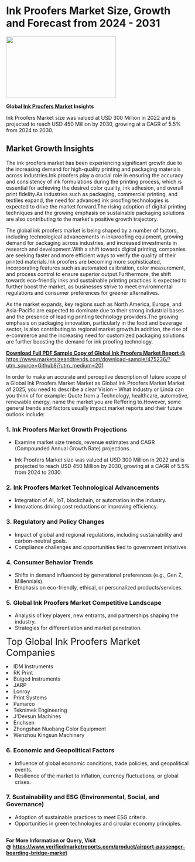 <H1>Ink Proofers Market Size, Growth and Forecast from 2024 - 2031</H1><img class="aligncenter size-medium wp-image-584254" src="https://thirdeyenews.in/wp-content/uploads/2024/09/Global-Market-Research-300x168.jpeg" alt="" width="300" height="168" /><p><strong>Global&nbsp;<a href="https://www.marketsizeandtrends.com/download-sample/475236/?utm_source=Github8j?utm_medium=201">Ink Proofers Market</a> Insights</strong></p><p>Ink Proofers Market size was valued at USD 300 Million in 2022 and is projected to reach USD 450 Million by 2030, growing at a CAGR of 5.5% from 2024 to 2030.</p><p><h2>Market Growth Insights</h2> <p>The ink proofers market has been experiencing significant growth due to the increasing demand for high-quality printing and packaging materials across industries.Ink proofers play a crucial role in ensuring the accuracy and consistency of ink formulations during the printing process, which is essential for achieving the desired color quality, ink adhesion, and overall print fidelity.As industries such as packaging, commercial printing, and textiles expand, the need for advanced ink proofing technologies is expected to drive the market forward.The rising adoption of digital printing techniques and the growing emphasis on sustainable packaging solutions are also contributing to the market's positive growth trajectory.</p> <p><a href="#"></a></p> <p>The global ink proofers market is being shaped by a number of factors, including technological advancements in inkproofing equipment, growing demand for packaging across industries, and increased investments in research and development.With a shift towards digital printing, companies are seeking faster and more efficient ways to verify the quality of their printed materials.Ink proofers are becoming more sophisticated, incorporating features such as automated calibration, color measurement, and process control to ensure superior output.Furthermore, the shift towards eco-friendly inks and sustainable printing practices is expected to further boost the market, as businesses strive to meet environmental regulations and consumer preferences for greener alternatives.</p> <p>As the market expands, key regions such as North America, Europe, and Asia-Pacific are expected to dominate due to their strong industrial bases and the presence of leading printing technology providers.The growing emphasis on packaging innovation, particularly in the food and beverage sector, is also contributing to regional market growth.In addition, the rise of e-commerce and the increasing need for customized packaging solutions are further boosting the demand for ink proofing technology.</p> <p><a href="#"></p><p><span class=""><strong>Download Full PDF Sample Copy of Global Ink Proofers Market Report</strong> @ <a href="https://www.marketsizeandtrends.com/download-sample/475236/?utm_source=Github8j?utm_medium=201" target="_blank">https://www.marketsizeandtrends.com/download-sample/475236/?utm_source=Github8j?utm_medium=201</a></span></p><p>In order to make an accurate and perceptive description of future scope of a Global&nbsp;Ink Proofers Market Market as Global&nbsp;Ink Proofers Market Market of 2025, you need to describe a clear Vision &ndash; What Industry or Linda can you think of for example: Quote from a Technology, healthcare, automotive, renewable energy, name the market you are Reffering to.However, some general trends and factors usually impact market reports and their future outlook include:</p><h3>1.&nbsp;<strong>Ink Proofers Market Growth Projections</strong></h3><ul><li>Examine market size trends, revenue estimates and CAGR (Compounded Annual Growth Rate) projections.</li><li><p>Ink Proofers Market size was valued at USD 300 Million in 2022 and is projected to reach USD 450 Million by 2030, growing at a CAGR of 5.5% from 2024 to 2030.</p></li></ul><h3>2.&nbsp;<strong>Ink Proofers Market Technological Advancements</strong></h3><ul><li>Integration of AI, IoT, blockchain, or automation in the industry.</li><li>Innovations driving cost reductions or improving efficiency.</li></ul><h3>3.&nbsp;<strong>Regulatory and Policy Changes</strong></h3><ul><li>Impact of global and regional regulations, including sustainability and carbon-neutral goals.</li><li>Compliance challenges and opportunities tied to government initiatives.</li></ul><h3>4.&nbsp;<strong>Consumer Behavior Trends</strong></h3><ul><li>Shifts in demand influenced by generational preferences (e.g., Gen Z, Millennials).</li><li>Emphasis on eco-friendly, ethical, or personalized products/services.</li></ul><h3>5.&nbsp;<strong>Global Ink Proofers Market Competitive Landscape</strong></h3><ul><li>Analysis of key players, new entrants, and partnerships shaping the industry.</li><li>Strategies for differentiation and market penetration.</li></ul><p data-pm-slice="1 1 []"><span style="color: inherit; font-family: inherit; font-size: 25px;">Top Global Ink Proofers Market Companies</span></p><div class="" data-test-id=""><p><li>IDM Instruments</li><li> RK Print</li><li> Buiged Instruments</li><li> JARP</li><li> Lonroy</li><li> Print Systems</li><li> Pamarco</li><li> Teknimek Engineering</li><li> J'Devsun Machines</li><li> Erichsen</li><li> Zhongshan Nuobang Color Equipment</li><li> Wenzhou Kingsun Machinery</li></p></div><h3>6.&nbsp;<strong>Economic and Geopolitical Factors</strong></h3><ul><li>Influence of global economic conditions, trade policies, and geopolitical events.</li><li>Resilience of the market to inflation, currency fluctuations, or global crises.</li></ul><h3>7.&nbsp;<strong>Sustainability and ESG (Environmental, Social, and Governance)</strong></h3><ul><li>Adoption of sustainable practices to meet ESG criteria.</li><li>Opportunities in green technologies and circular economy principles.</li></ul><h2><strong style="font-size: 14px;">For More Information or Query, Visit @&nbsp;</strong><a style="background-color: #ffffff; font-size: 14px;" href="https://www.marketsizeandtrends.com/report/ink-proofers-market/" target="_blank">https://www.verifiedmarketreports.com/product/airport-passenger-boarding-bridge-market</a></h2>